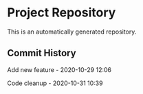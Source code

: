 # Project Repository

This is an automatically generated repository.

## Commit History

Add new feature - 2020-10-29 12:06

Code cleanup - 2020-10-31 10:39

